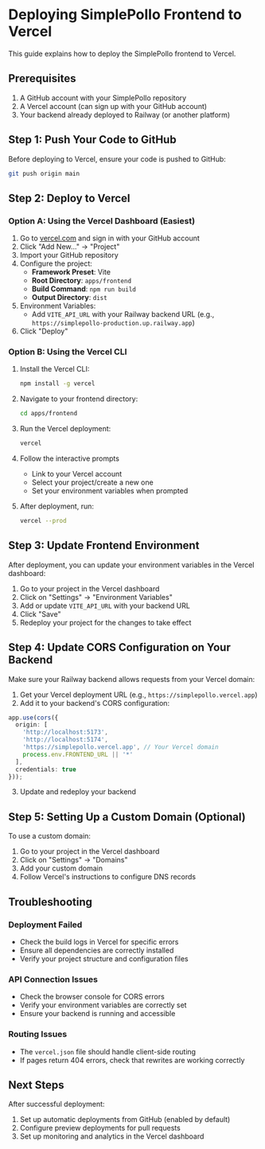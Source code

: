 # Deploying SimplePollo Frontend to Vercel

This guide explains how to deploy the SimplePollo frontend to Vercel.

## Prerequisites

1. A GitHub account with your SimplePollo repository
2. A Vercel account (can sign up with your GitHub account)
3. Your backend already deployed to Railway (or another platform)

## Step 1: Push Your Code to GitHub

Before deploying to Vercel, ensure your code is pushed to GitHub:

```bash
git push origin main
```

## Step 2: Deploy to Vercel

### Option A: Using the Vercel Dashboard (Easiest)

1. Go to [vercel.com](https://vercel.com/) and sign in with your GitHub account
2. Click "Add New..." → "Project"
3. Import your GitHub repository
4. Configure the project:
   - **Framework Preset**: Vite
   - **Root Directory**: `apps/frontend`
   - **Build Command**: `npm run build`
   - **Output Directory**: `dist`
5. Environment Variables:
   - Add `VITE_API_URL` with your Railway backend URL (e.g., `https://simplepollo-production.up.railway.app`)
6. Click "Deploy"

### Option B: Using the Vercel CLI

1. Install the Vercel CLI:
   ```bash
   npm install -g vercel
   ```

2. Navigate to your frontend directory:
   ```bash
   cd apps/frontend
   ```

3. Run the Vercel deployment:
   ```bash
   vercel
   ```

4. Follow the interactive prompts
   - Link to your Vercel account
   - Select your project/create a new one
   - Set your environment variables when prompted

5. After deployment, run:
   ```bash
   vercel --prod
   ```

## Step 3: Update Frontend Environment

After deployment, you can update your environment variables in the Vercel dashboard:

1. Go to your project in the Vercel dashboard
2. Click on "Settings" → "Environment Variables"
3. Add or update `VITE_API_URL` with your backend URL
4. Click "Save"
5. Redeploy your project for the changes to take effect

## Step 4: Update CORS Configuration on Your Backend

Make sure your Railway backend allows requests from your Vercel domain:

1. Get your Vercel deployment URL (e.g., `https://simplepollo.vercel.app`)
2. Add it to your backend's CORS configuration:

```typescript
app.use(cors({
  origin: [
    'http://localhost:5173',
    'http://localhost:5174',
    'https://simplepollo.vercel.app', // Your Vercel domain
    process.env.FRONTEND_URL || '*'
  ],
  credentials: true
}));
```

3. Update and redeploy your backend

## Step 5: Setting Up a Custom Domain (Optional)

To use a custom domain:

1. Go to your project in the Vercel dashboard
2. Click on "Settings" → "Domains"
3. Add your custom domain
4. Follow Vercel's instructions to configure DNS records

## Troubleshooting

### Deployment Failed

- Check the build logs in Vercel for specific errors
- Ensure all dependencies are correctly installed
- Verify your project structure and configuration files

### API Connection Issues

- Check the browser console for CORS errors
- Verify your environment variables are correctly set
- Ensure your backend is running and accessible

### Routing Issues

- The `vercel.json` file should handle client-side routing
- If pages return 404 errors, check that rewrites are working correctly

## Next Steps

After successful deployment:

1. Set up automatic deployments from GitHub (enabled by default)
2. Configure preview deployments for pull requests
3. Set up monitoring and analytics in the Vercel dashboard 